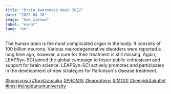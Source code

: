```yaml
---
title: "Brain Awareness Week 2022"
date: "2022-04-10"
image: "baw_xiexww"
label: "event"
lang: "en"
---
```


The human brain is the most complicated organ in the body. It consists of 100 billion neurons. Various neurodegenerative disorders were reported a long time ago, however, a cure for their treatment is still missing. Again, LEAPSyn-SCI joined the global campaign to foster public enthusiasm and support for brain science. LEAPSyn-SCI actively promotes and participates in the development of new strategies for Parkinson's disease treatment.

<a href=''>#leapsynsci</a> <a href=''>#fondzanauku</a> <a href=''>#PROMIS</a> <a href=''>#leaproteins</a> <a href=''>#IMGGI</a> <a href=''>#hemijskifakultet</a> <a href=''>#imsi</a> <a href=''>#singidunumuniversity</a>
